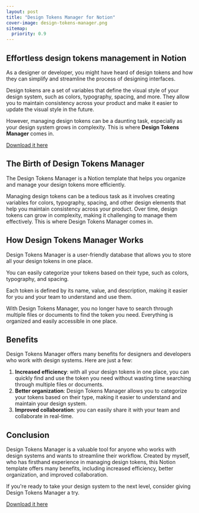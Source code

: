 ```yaml
---
layout: post
title: "Design Tokens Manager for Notion"
cover-image: design-tokens-manager.png
sitemap:
  priority: 0.9
---
```


## Effortless design tokens management in Notion

As a designer or developer, you might have heard of design tokens and how they can simplify and streamline the process of designing interfaces. 

Design tokens are a set of variables that define the visual style of your design system, such as colors, typography, spacing, and more. They allow you to maintain consistency across your product and make it easier to update the visual style in the future. 

However, managing design tokens can be a daunting task, especially as your design system grows in complexity. This is where **Design Tokens Manager** comes in.

<a href="https://zetareticoli.gumroad.com/l/design-tokens-manager" class="button">Download it here</a>

## The Birth of Design Tokens Manager

The Design Tokens Manager is a Notion template that helps you organize and manage your design tokens more efficiently.

Managing design tokens can be a tedious task as it involves creating variables for colors, typography, spacing, and other design elements that help you maintain consistency across your product. Over time, design tokens can grow in complexity, making it challenging to manage them effectively. This is where Design Tokens Manager comes in.

## How Design Tokens Manager Works

Design Tokens Manager is a user-friendly database that allows you to store all your design tokens in one place.

You can easily categorize your tokens based on their type, such as colors, typography, and spacing. 

Each token is defined by its name, value, and description, making it easier for you and your team to understand and use them. 

With Design Tokens Manager, you no longer have to search through multiple files or documents to find the token you need. Everything is organized and easily accessible in one place.

## Benefits

Design Tokens Manager offers many benefits for designers and developers who work with design systems. Here are just a few:
1. **Increased efficiency**: with all your design tokens in one place, you can quickly find and use the token you need without wasting time searching through multiple files or documents.
2. **Better organization**: Design Tokens Manager allows you to categorize your tokens based on their type, making it easier to understand and maintain your design system.
3. **Improved collaboration**: you can easily share it with your team and collaborate in real-time.

## Conclusion

Design Tokens Manager is a valuable tool for anyone who works with design systems and wants to streamline their workflow. Created by myself, who has firsthand experience in managing design tokens, this Notion template offers many benefits, including increased efficiency, better organization, and improved collaboration. 

If you're ready to take your design system to the next level, consider giving Design Tokens Manager a try. 


<a href="https://zetareticoli.gumroad.com/l/design-tokens-manager" class="button">Download it here</a>
